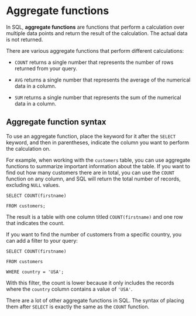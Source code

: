 # Aggregate functions

In SQL, **aggregate functions** are functions that perform a calculation over multiple data points and return the result of the calculation. The actual data is not returned. 

There are various aggregate functions that perform different calculations:

* `COUNT` returns a single number that represents the number of rows returned from your query.

* `AVG` returns a single number that represents the average of the numerical data in a column.

* `SUM` returns a single number that represents the sum of the numerical data in a column. 

## Aggregate function syntax

To use an aggregate function, place the keyword for it after the `SELECT` keyword, and then in parentheses, indicate the column you want to perform the calculation on.

For example, when working with the `customers` table, you can use aggregate functions to summarize important information about the table. If you want to find out how many customers there are in total, you can use the `COUNT` function on any column, and SQL will return the total number of records, excluding `NULL` values. 

`SELECT COUNT(firstname)`

`FROM customers;`

The result is a table with one column titled `COUNT(firstname)` and one row that indicates the count. 

If you want to find the number of customers from a specific country, you can add a filter to your query:

`SELECT COUNT(firstname)`

`FROM customers`

`WHERE country = 'USA';`

With this filter, the count is lower because it only includes the records where the `country` column contains a value of `'USA'`.

There are a lot of other aggregate functions in SQL. The syntax of placing them after `SELECT` is exactly the same as the `COUNT` function.

